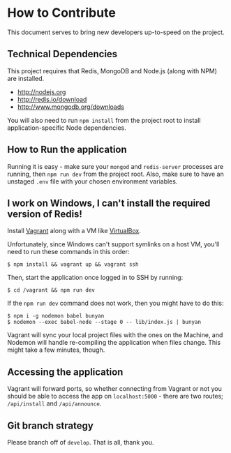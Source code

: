 
# How to Contribute

This document serves to bring new developers up-to-speed on the project.

## Technical Dependencies

This project requires that Redis, MongoDB and Node.js (along with NPM)
are installed.

 - http://nodejs.org
 - http://redis.io/download
 - http://www.mongodb.org/downloads

You will also need to run `npm install` from the project root to install
application-specific Node dependencies.

## How to Run the application

Running it is easy - make sure your `mongod` and `redis-server` processes are
running, then `npm run dev` from the project root. Also, make sure to have an
unstaged `.env` file with your chosen environment variables.

## I work on Windows, I can't install the required version of Redis!

Install [Vagrant](https://www.vagrantup.com) along with a VM like
[VirtualBox](https://www.virtualbox.org/).

Unfortunately, since Windows can't support symlinks on a host VM, you'll need
to run these commands in this order:

```
$ npm install && vagrant up && vagrant ssh
```

Then, start the application once logged in to SSH by running:

```
$ cd /vagrant && npm run dev
```

If the `npm run dev` command does not work, then you might have to do this:

```
$ npm i -g nodemon babel bunyan
$ nodemon --exec babel-node --stage 0 -- lib/index.js | bunyan
```

Vagrant will sync your local project files with the ones on the Machine, and
Nodemon will handle re-compiling the application when files change. This might
take a few minutes, though.

## Accessing the application

Vagrant will forward ports, so whether connecting from Vagrant or not you should
be able to access the app on `localhost:5000` - there are two routes;
`/api/install` and `/api/announce`.

## Git branch strategy

Please branch off of `develop`. That is all, thank you.
